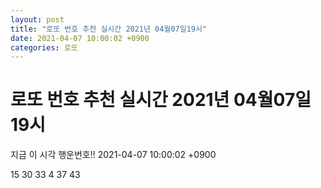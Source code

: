 ```yaml
---
layout: post
title: "로또 번호 추천 실시간 2021년 04월07일19시"
date: 2021-04-07 10:00:02 +0900
categories: 로또
---
```


# 로또 번호 추천 실시간 2021년 04월07일19시

지금 이 시각 행운번호!! 2021-04-07 10:00:02 +0900

 15  30  33  4  37  43 

